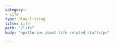 ```yaml
---
category:
- Life
type: blog-listing
title: Life
path: "/life"
body: "<p>Stories about life related stuff</p>"

---
```


